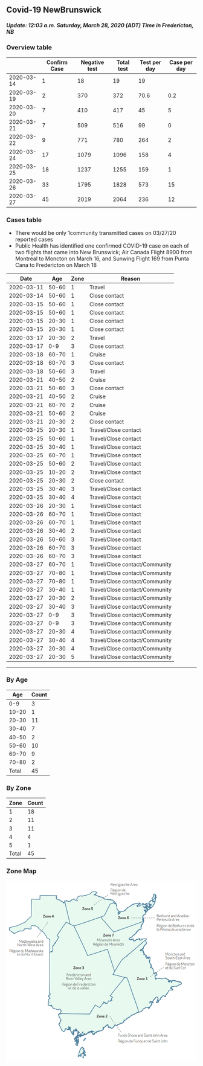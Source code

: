## Covid-19 NewBrunswick 
##### Update: 12:03 a.m. Saturday, March 28, 2020 (ADT) Time in Fredericton, NB
### Overview table

|            | Confirm Case | Negative test | Total test | Test per day | Case per day |
| ---------- | ------------ | ------------- | ---------- | ------------ | ------------ |
| 2020-03-14 | 1            | 18            | 19         | 19           |              |
| 2020-03-19 | 2            | 370           | 372        | 70.6         | 0.2          |
| 2020-03-20 | 7            | 410           | 417        | 45           | 5            |
| 2020-03-21 | 7            | 509           | 516        | 99           | 0            |
| 2020-03-22 | 9            | 771           | 780        | 264          | 2            |
| 2020-03-24 | 17           | 1079          | 1096       | 158          | 4            |
| 2020-03-25 | 18           | 1237          | 1255       | 159          | 1            |
| 2020-03-26 | 33           | 1795          | 1828       | 573          | 15           |
| 2020-03-27 | 45           | 2019          | 2064       | 236          | 12           |

### Cases table

* There would be only 1community transmitted cases on 03/27/20 reported cases
* Public Health has identified one confirmed COVID-19 case on each of two flights that came into New Brunswick; Air Canada Flight 8900 from Montreal to Moncton on March 16, and Sunwing Flight 169 from Punta Cana to Fredericton on March 18

| Date       | Age   | Zone | Reason                          |
| ---------- | ----- | ---- | ------------------------------- |
| 2020-03-11 | 50-60 | 1    | Travel                          |
| 2020-03-14 | 50-60 | 1    | Close contact                   |
| 2020-03-15 | 50-60 | 1    | Close contact                   |
| 2020-03-15 | 50-60 | 1    | Close contact                   |
| 2020-03-15 | 20-30 | 1    | Close contact                   |
| 2020-03-15 | 20-30 | 1    | Close contact                   |
| 2020-03-17 | 20-30 | 2    | Travel                          |
| 2020-03-17 | 0-9   | 3    | Close contact                   |
| 2020-03-18 | 60-70 | 1    | Cruise                          |
| 2020-03-18 | 60-70 | 3    | Close contact                   |
| 2020-03-18 | 50-60 | 3    | Travel                          |
| 2020-03-21 | 40-50 | 2    | Cruise                          |
| 2020-03-21 | 50-60 | 3    | Close contact                   |
| 2020-03-21 | 40-50 | 2    | Cruise                          |
| 2020-03-21 | 60-70 | 2    | Cruise                          |
| 2020-03-21 | 50-60 | 2    | Cruise                          |
| 2020-03-21 | 20-30 | 2    | Close contact                   |
| 2020-03-25 | 20-30 | 1    | Travel/Close contact            |
| 2020-03-25 | 50-60 | 1    | Travel/Close contact            |
| 2020-03-25 | 30-40 | 1    | Travel/Close contact            |
| 2020-03-25 | 60-70 | 1    | Travel/Close contact            |
| 2020-03-25 | 50-60 | 2    | Travel/Close contact            |
| 2020-03-25 | 10-20 | 2    | Travel/Close contact            |
| 2020-03-25 | 20-30 | 2    | Close contact                   |
| 2020-03-25 | 30-40 | 3    | Travel/Close contact            |
| 2020-03-25 | 30-40 | 4    | Travel/Close contact            |
| 2020-03-26 | 20-30 | 1    | Travel/Close contact            |
| 2020-03-26 | 60-70 | 1    | Travel/Close contact            |
| 2020-03-26 | 60-70 | 1    | Travel/Close contact            |
| 2020-03-26 | 30-40 | 2    | Travel/Close contact            |
| 2020-03-26 | 50-60 | 3    | Travel/Close contact            |
| 2020-03-26 | 60-70 | 3    | Travel/Close contact            |
| 2020-03-26 | 60-70 | 3    | Travel/Close contact            |
| 2020-03-27 | 60-70 | 1    | Travel/Close contact/Community  |
| 2020-03-27 | 70-80 | 1    | Travel/Close  contact/Community |
| 2020-03-27 | 70-80 | 1    | Travel/Close  contact/Community |
| 2020-03-27 | 30-40 | 1    | Travel/Close  contact/Community |
| 2020-03-27 | 20-30 | 2    | Travel/Close  contact/Community |
| 2020-03-27 | 30-40 | 3    | Travel/Close  contact/Community |
| 2020-03-27 | 0-9   | 3    | Travel/Close  contact/Community |
| 2020-03-27 | 0-9   | 3    | Travel/Close  contact/Community |
| 2020-03-27 | 20-30 | 4    | Travel/Close  contact/Community |
| 2020-03-27 | 30-40 | 4    | Travel/Close  contact/Community |
| 2020-03-27 | 20-30 | 4    | Travel/Close  contact/Community |
| 2020-03-27 | 20-30 | 5    | Travel/Close  contact/Community |

------

### By Age

| Age   | Count |
| ----- | ----- |
| 0-9   | 3     |
| 10-20 | 1     |
| 20-30 | 11    |
| 30-40 | 7     |
| 40-50 | 2     |
| 50-60 | 10    |
| 60-70 | 9     |
| 70-80 | 2     |
| Total | 45    |

### By Zone

| Zone  | Count |
| ----- | ----- |
| 1     | 18    |
| 2     | 11    |
| 3     | 11    |
| 4     | 4     |
| 5     | 1     |
| Total | 45    |

### Zone Map
![nb zon map](https://github.com/hectorwatts/NewBrunswickCovid19/blob/master/nb_zone_map.png)
